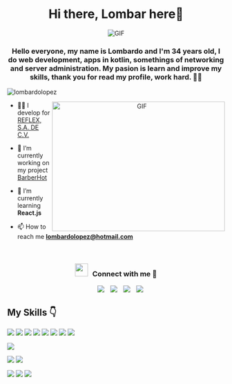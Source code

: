 <h1 align="center"> Hi there, Lombar here👋</h1>

<div align="center">
	<img alt="GIF" src="https://github.com/user-attachments/assets/bdcbd428-e4c5-4f98-b3db-10dc0d247d03">
</div>

<h3 align="center">Hello everyone, my name is Lombardo and I'm 34 years old, I do web development, apps in kotlin, somethings of networking and server administration. My pasion is learn and improve my skills, thank you for read my profile, work hard. 👨‍💻</h3>

<p align="left"> <img src="https://komarev.com/ghpvc/?username=lombardolopez" alt="lombardolopez" /> </p>

<a target="_blank" align="center">
  <img align="right" top="500" height="300" width="400" alt="GIF" src="https://media.giphy.com/media/SWoSkN6DxTszqIKEqv/giphy.gif">
</a>

- 👨‍💼 I develop for [REFLEX, S.A. DE C.V.](https://reflex.com.sv/)

- 🔭 I’m currently working on my project [BarberHot](https://github.com/lombardolopez/Prueba_de_Repositorio_1)

- 🌱 I’m currently learning **React.js**

<!-- - 👯 I’m looking to collaborate on [CensorLabel](https://github.com/AkhilGKrishnan/CensorLabel)

- 👨‍💻 All of my projects are available at [https://akhilgkrishnan.me](https://akhilgkrishnan.me) -->

- 📫 How to reach me **lombardolopez@hotmail.com**

<br/>
<h3 align="center" > <img src="https://media.giphy.com/media/iY8CRBdQXODJSCERIr/giphy.gif" width="30" height="30" style="margin-right: 10px;">Connect with me 🤝 </h3>

<p align="center">

  <div align="center"  class="icons-social" style="margin-left: 10px;">
        <a style="margin-left: 10px;"  target="_blank" href="https://www.linkedin.com/in/lombardo-lópez-a28a0a127">
			<img src="https://img.icons8.com/doodle/40/000000/linkedin--v2.png"></a>
        <a style="margin-left: 10px;" target="_blank" href="https://github.com/lombardolopez">
		<img src="https://img.icons8.com/doodle/40/000000/github--v1.png"></a>
        <a style="margin-left: 10px;" target="_blank" href="https://www.instagram.com/lombarlal/">
			<img src="https://img.icons8.com/?size=40&id=Xy10Jcu1L2Su&format=png&color=000000"></a>
		<a style="margin-left: 10px;" target="_blank" href="https://x.com/LombardoES7">
			<img src="https://img.icons8.com/?size=40&id=6Fsj3rv2DCmG&format=png&color=FFFFFF" ></a>
      </div>

</p>

## My Skills 👇

<img src="https://img.shields.io/badge/HTML5-E34F26?style=for-the-badge&logo=html5&logoColor=white" /> <img src="https://img.shields.io/badge/CSS3-1572B6?style=for-the-badge&logo=css3&logoColor=white" /> <img src="https://img.shields.io/badge/JavaScript-323330?style=for-the-badge&logo=javascript&logoColor=F7DF1E" /> <img src="https://img.shields.io/badge/PHP-777BB4?style=for-the-badge&logo=php&logoColor=white" /> <img src="https://img.shields.io/badge/Kotlin-B125EA?style=for-the-badge&logo=kotlin&logoColor=white" /> <img src="https://img.shields.io/badge/React-20232A?style=for-the-badge&logo=react&logoColor=61DAFB" /> <img src="https://img.shields.io/badge/C%23-239120?style=for-the-badge&logo=csharp&logoColor=white" /> <img src="https://img.shields.io/badge/json-5E5C5C?style=for-the-badge&logo=json&logoColor=white" />

<img src="https://img.shields.io/badge/Bootstrap-563D7C?style=for-the-badge&logo=bootstrap&logoColor=white" />

<img src="https://img.shields.io/badge/Android_Studio-3DDC84?style=for-the-badge&logo=android-studio&logoColor=white" /> <img src="https://img.shields.io/badge/VSCode-0078D4?style=for-the-badge&logo=visual%20studio%20code&logoColor=white" />

<img src="https://img.shields.io/badge/Windows-0078D6?style=for-the-badge&logo=windows&logoColor=white" /> <img src="https://img.shields.io/badge/Linux-FCC624?style=for-the-badge&logo=linux&logoColor=black" /> <img src="https://img.shields.io/badge/mac%20os-000000?style=for-the-badge&logo=apple&logoColor=white" />

<!--
**lombardolopez/lombardolopez** is a ✨ _special_ ✨ repository because its `README.md` (this file) appears on your GitHub profile.

Here are some ideas to get you started:

- 🔭 I’m currently working on ...
- 🌱 I’m currently learning ...
- 👯 I’m looking to collaborate on ...
- 🤔 I’m looking for help with ...
- 💬 Ask me about ...
- 📫 How to reach me: ...
- 😄 Pronouns: ...
- ⚡ Fun fact: ...
-->
